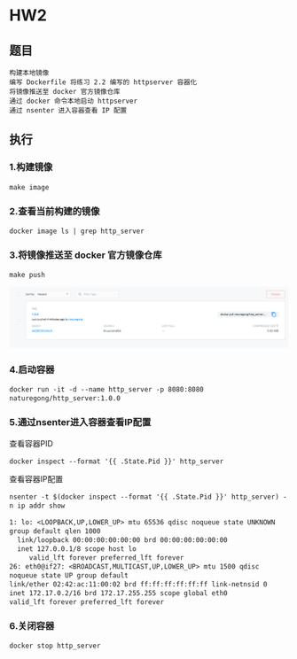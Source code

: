 # HW2

## 题目

```
构建本地镜像
编写 Dockerfile 将练习 2.2 编写的 httpserver 容器化
将镜像推送至 docker 官方镜像仓库
通过 docker 命令本地启动 httpserver
通过 nsenter 进入容器查看 IP 配置
```

## 执行

### 1.构建镜像
```shell
make image
```

### 2.查看当前构建的镜像
```shell
docker image ls | grep http_server
```

### 3.将镜像推送至 docker 官方镜像仓库
```shell
make push
```
![img.png](../img/img.png)

### 4.启动容器
```shell
docker run -it -d --name http_server -p 8080:8080 naturegong/http_server:1.0.0
```

### 5.通过nsenter进入容器查看IP配置

查看容器PID
```shell
docker inspect --format '{{ .State.Pid }}' http_server
```
查看容器IP配置
```shell
nsenter -t $(docker inspect --format '{{ .State.Pid }}' http_server) -n ip addr show
```
```shell
1: lo: <LOOPBACK,UP,LOWER_UP> mtu 65536 qdisc noqueue state UNKNOWN group default qlen 1000
  link/loopback 00:00:00:00:00:00 brd 00:00:00:00:00:00
  inet 127.0.0.1/8 scope host lo
     valid_lft forever preferred_lft forever
26: eth0@if27: <BROADCAST,MULTICAST,UP,LOWER_UP> mtu 1500 qdisc noqueue state UP group default
link/ether 02:42:ac:11:00:02 brd ff:ff:ff:ff:ff:ff link-netnsid 0
inet 172.17.0.2/16 brd 172.17.255.255 scope global eth0
valid_lft forever preferred_lft forever
```

### 6.关闭容器
```shell
docker stop http_server
```
